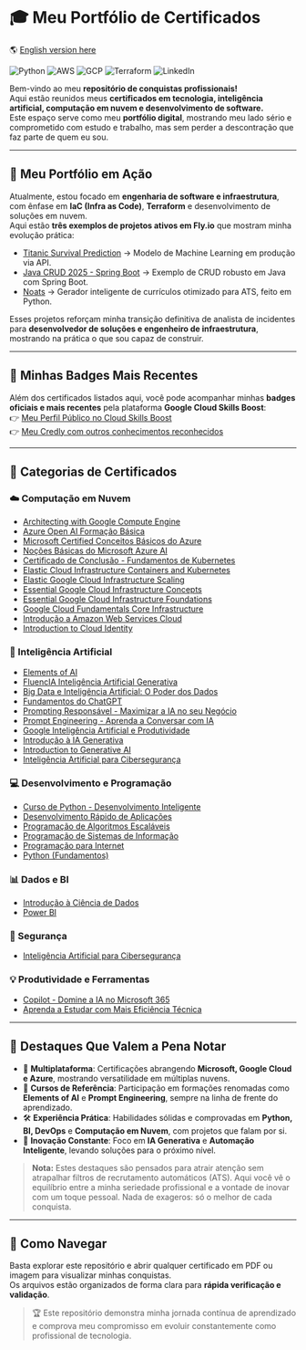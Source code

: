 # 🎓 Meu Portfólio de Certificados

🌎 [English version here](README-EN.md)

![Python](https://img.shields.io/badge/Python-3776AB?style=for-the-badge&logo=python&logoColor=white)
![AWS](https://img.shields.io/badge/AWS-FF9900?style=for-the-badge&logo=amazonaws&logoColor=white)
![GCP](https://img.shields.io/badge/Google%20Cloud-4285F4?style=for-the-badge&logo=googlecloud&logoColor=white)
![Terraform](https://img.shields.io/badge/Terraform-844FBA?style=for-the-badge&logo=terraform&logoColor=white)
![LinkedIn](https://img.shields.io/badge/LinkedIn-0A66C2?style=for-the-badge&logo=linkedin&logoColor=white)

Bem-vindo ao meu **repositório de conquistas profissionais!**  
Aqui estão reunidos meus **certificados em tecnologia, inteligência artificial, computação em nuvem e desenvolvimento de software.**  
Este espaço serve como meu **portfólio digital**, mostrando meu lado sério e comprometido com estudo e trabalho, mas sem perder a descontração que faz parte de quem eu sou.

---

## 🚀 Meu Portfólio em Ação

Atualmente, estou focado em **engenharia de software e infraestrutura**, com ênfase em **IaC (Infra as Code)**, **Terraform** e desenvolvimento de soluções em nuvem.  
Aqui estão **três exemplos de projetos ativos em Fly.io** que mostram minha evolução prática:

- [Titanic Survival Prediction](https://titanic-survival-prediction.fly.dev/) → Modelo de Machine Learning em produção via API.
- [Java CRUD 2025 - Spring Boot](https://java-crud-2025-springboot.fly.dev/) → Exemplo de CRUD robusto em Java com Spring Boot.
- [Noats](https://noats.fly.dev/) → Gerador inteligente de currículos otimizado para ATS, feito em Python.

Esses projetos reforçam minha transição definitiva de analista de incidentes para **desenvolvedor de soluções e engenheiro de infraestrutura**, mostrando na prática o que sou capaz de construir.

---

## 🏅 Minhas Badges Mais Recentes

Além dos certificados listados aqui, você pode acompanhar minhas **badges oficiais e mais recentes** pela plataforma **Google Cloud Skills Boost**:  
👉 [Meu Perfil Público no Cloud Skills Boost](https://partner.cloudskillsboost.google/public_profiles/19443476-a9c9-43e3-9da5-47fea2a64447)  
👉 [Meu Credly com outros conhecimentos reconhecidos](https://www.credly.com/users/daniel-pedroso)

---

## 📂 Categorias de Certificados

### ☁️ Computação em Nuvem
- [Architecting with Google Compute Engine](Architecting%20with%20Google%20Compute%20Engine)
- [Azure Open AI Formação Básica](Azure%20Open%20AI%20Formacao%20Basica.pdf)
- [Microsoft Certified Conceitos Básicos do Azure](Microsoft%20Certified%20Conceitos%20B%C3%A1sicos%20do%20Azure)
- [Noções Básicas do Microsoft Azure AI](Nocoes%20Basicas%20do%20Microsoft%20Azure%20AI%20Introducao.pdf)
- [Certificado de Conclusão - Fundamentos de Kubernetes](CertificadoDeConclusao_Fundamentos%20de%20Kubernetes.pdf)
- [Elastic Cloud Infrastructure Containers and Kubernetes](Elastic%20Cloud%20Infrastructure%20Containers%20and%20Kubernetes.pdf)
- [Elastic Google Cloud Infrastructure Scaling](Elastic%20Google%20Cloud%20Infrastructure%20Scaling.pdf)
- [Essential Google Cloud Infrastructure Concepts](Essential%20Google%20Cloud%20Infrastructure%20Concepts.pdf)
- [Essential Google Cloud Infrastructure Foundations](Essential%20Google%20Cloud%20Infrastructure%20Foundations.pdf)
- [Google Cloud Fundamentals Core Infrastructure](Google%20Cloud%20Fundamentals%20Core%20Infrastructure.pdf)
- [Introdução a Amazon Web Services Cloud](Introducao%20a%20Amazon%20Web%20Services%20Cloud.pdf)
- [Introduction to Cloud Identity](Introduction%20to%20Cloud%20Identity.pdf)

### 🤖 Inteligência Artificial
- [Elements of AI](Elements%20of%20AI.pdf)
- [FluencIA Inteligência Artificial Generativa](FluencIA%20Inteligencia%20Artificial%20Generativa.pdf)
- [Big Data e Inteligência Artificial: O Poder dos Dados](Big%20Data%20e%20Inteligencia%20Artificial%20O%20Poder%20dos%20Dados.pdf)
- [Fundamentos do ChatGPT](Fundamentos%20do%20ChatGPT.pdf)
- [Prompting Responsável - Maximizar a IA no seu Negócio](Prompting%20Respons%C3%A1vel%20Maximizar%20a%20IA%20no%20seu%20Neg%C3%B3cio.pdf)
- [Prompt Engineering - Aprenda a Conversar com IA](Prompt%20Engineering%20Aprenda%20a%20Conversar%20com%20IA.pdf)
- [Google Inteligência Artificial e Produtividade](Google%20Intelig%C3%AAncia%20Artificial%20e%20Produtividade.pdf)
- [Introdução à IA Generativa](Introdu%C3%A7%C3%A3o%20%C3%A0%20IA%20generativa.pdf)
- [Introduction to Generative AI](Introduction%20to%20Generative%20AI.png)
- [Inteligência Artificial para Cibersegurança](Inteligencia%20Artificial%20para%20Ciberseguran%C3%A7a.pdf)

### 💻 Desenvolvimento e Programação
- [Curso de Python - Desenvolvimento Inteligente](Cursor%20com%20Python%20desenvolvimento%20inteligente.pdf)
- [Desenvolvimento Rápido de Aplicações](DESENVOLVIMENTO%20R%C3%81PIDO%20DE%20APLICA%C3%87%C3%95ES.pdf)
- [Programação de Algoritmos Escaláveis](PROGRAMA%C3%87%C3%83O%20DE%20ALGORITMOS%20ESCAL%C3%81VEIS.pdf)
- [Programação de Sistemas de Informação](PROGRAMA%C3%87%C3%83O%20DE%20SISTEMAS%20DE%20INFORMA%C3%87%C3%83O.pdf)
- [Programação para Internet](PROGRAMA%C3%87%C3%83O%20PARA%20INTERNET.pdf)
- [Python (Fundamentos)](Python.pdf)

### 📊 Dados e BI
- [Introdução à Ciência de Dados](Introdu%C3%A7%C3%A3o%20%C3%A0%20Ci%C3%AAncia%20de%20Dados.pdf)
- [Power BI](Power%20BI.pdf)

### 🔐 Segurança
- [Inteligência Artificial para Cibersegurança](Inteligencia%20Artificial%20para%20Ciberseguran%C3%A7a.pdf)

### 💡 Produtividade e Ferramentas
- [Copilot - Domine a IA no Microsoft 365](Copilot%20Domine%20a%20IA%20no%20Microsoft%20365.pdf)
- [Aprenda a Estudar com Mais Eficiência Técnica](Aprenda%20a%20Estudar%20com%20Mais%20Efici%C3%AAncia%20T%C3%A9cnica.pdf)

---

## 🌟 Destaques Que Valem a Pena Notar

- 🏅 **Multiplataforma**: Certificações abrangendo **Microsoft, Google Cloud e Azure**, mostrando versatilidade em múltiplas nuvens.
- 🚀 **Cursos de Referência**: Participação em formações renomadas como **Elements of AI** e **Prompt Engineering**, sempre na linha de frente do aprendizado.
- 🛠️ **Experiência Prática**: Habilidades sólidas e comprovadas em **Python, BI, DevOps** e **Computação em Nuvem**, com projetos que falam por si.
- 🤖 **Inovação Constante**: Foco em **IA Generativa** e **Automação Inteligente**, levando soluções para o próximo nível.

> **Nota:** Estes destaques são pensados para atrair atenção sem atrapalhar filtros de recrutamento automáticos (ATS). Aqui você vê o equilíbrio entre a minha seriedade profissional e a vontade de inovar com um toque pessoal. Nada de exageros: só o melhor de cada conquista.

---

## 📜 Como Navegar

Basta explorar este repositório e abrir qualquer certificado em PDF ou imagem para visualizar minhas conquistas.  
Os arquivos estão organizados de forma clara para **rápida verificação e validação**.

> 🏆 Este repositório demonstra minha jornada contínua de aprendizado e comprova meu compromisso em evoluir constantemente como profissional de tecnologia.
